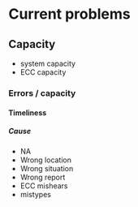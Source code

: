 # Current problems

## Capacity
* system capacity
* ECC capacity
### Errors / capacity
#### Timeliness

##### Cause
* NA
* Wrong location
* Wrong situation
* Wrong report
* ECC mishears
* mistypes
